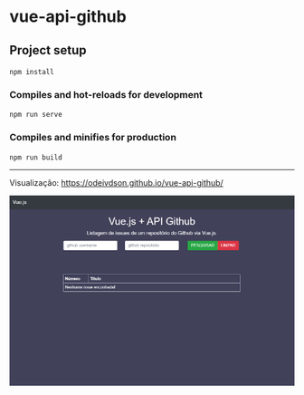 # vue-api-github

## Project setup
```
npm install
```

### Compiles and hot-reloads for development
```
npm run serve
```

### Compiles and minifies for production
```
npm run build
```

<hr>

Visualização: https://odeivdson.github.io/vue-api-github/

![img](public/vue-git-api.png)
